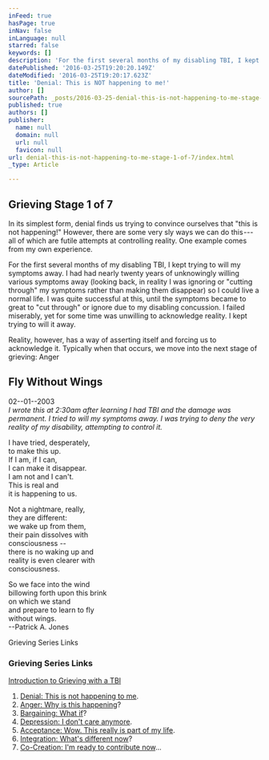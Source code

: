 ```yaml
---
inFeed: true
hasPage: true
inNav: false
inLanguage: null
starred: false
keywords: []
description: 'For the first several months of my disabling TBI, I kept trying to will my symptoms away. I had had nearly twenty years of unknowingly willing various symptoms away (looking back, in reality I was ignoring or “cutting through” my symptoms rather than making them disappear) so I could live a normal life. I was quite successful at this, until the symptoms became to great to “cut through” or ignore due to my disabling concussion. I failed miserably, yet for some time was unwilling to acknowledge reality. I kept trying to will it away.'
datePublished: '2016-03-25T19:20:20.149Z'
dateModified: '2016-03-25T19:20:17.623Z'
title: 'Denial: This is NOT happening to me!'
author: []
sourcePath: _posts/2016-03-25-denial-this-is-not-happening-to-me-stage-1-of-7.md
published: true
authors: []
publisher:
  name: null
  domain: null
  url: null
  favicon: null
url: denial-this-is-not-happening-to-me-stage-1-of-7/index.html
_type: Article

---
```

## Grieving Stage 1 of 7

In its simplest form, denial finds us trying to convince ourselves that "this is not happening!" However, there are some very sly ways we can do this --- all of which are futile attempts at controlling reality. One example comes from my own experience.

For the first several months of my disabling TBI, I kept trying to will my symptoms away. I had had nearly twenty years of unknowingly willing various symptoms away (looking back, in reality I was ignoring or "cutting through" my symptoms rather than making them disappear) so I could live a normal life. I was quite successful at this, until the symptoms became to great to "cut through" or ignore due to my disabling concussion. I failed miserably, yet for some time was unwilling to acknowledge reality. I kept trying to will it away.

Reality, however, has a way of asserting itself and forcing us to acknowledge it. Typically when that occurs, we move into the next stage of grieving: Anger

## Fly Without Wings

02--01--2003  
_I wrote this at 2:30am after learning I had TBI and the damage was permanent. I tried to will my symptoms away. I was trying to deny the very reality of my disability, attempting to control it._

I have tried, desperately,  
to make this up.  
If I am, if I can,  
I can make it disappear.  
I am not and I can't.  
This is real and  
it is happening to us.

Not a nightmare, really,  
they are different:  
we wake up from them,  
their pain dissolves with  
consciousness --  
there is no waking up and  
reality is even clearer with  
consciousness.

So we face into the wind  
billowing forth upon this brink  
on which we stand  
and prepare to learn to fly  
without wings.  
--Patrick A. Jones

Grieving Series Links

### Grieving Series Links

[Introduction to Grieving with a TBI][0]

1. [Denial: This is not happening to me][1].
2. [Anger: Why is this happening][2]?
3. [Bargaining: What if][3]?
4. [Depression: I don't care anymore][4].
5. [Acceptance: Wow. This really is part of my life][5].
6. [Integration: What's different now][6]?
7. [Co-Creation: I'm ready to contribute now][7]...

[0]: http://mindyourheadcoop.org/grieving-a-tbi-to-heal-a-tbi/
[1]: http://mindyourheadcoop.org/denial-this-is-not-happening-to-me-stage-1-of-7/
[2]: http://mindyourheadcoop.org/anger-why-is-this-happening-to-me-stage-2-of-7/
[3]: http://mindyourheadcoop.org/bargaining-what-if-stage-3-of-7/
[4]: http://mindyourheadcoop.org/depression-i-dont-care-anymore-stage-4-of-7/
[5]: http://mindyourheadcoop.org/acceptance-wow-this-really-is-part-of-my-life-stage-5-of/
[6]: http://mindyourheadcoop.org/integration-how-is-life-different-the-same-who-am-i-now/
[7]: http://mindyourheadcoop.org/co-creation-im-ready-to-contribute-now-stage-7-of-7/